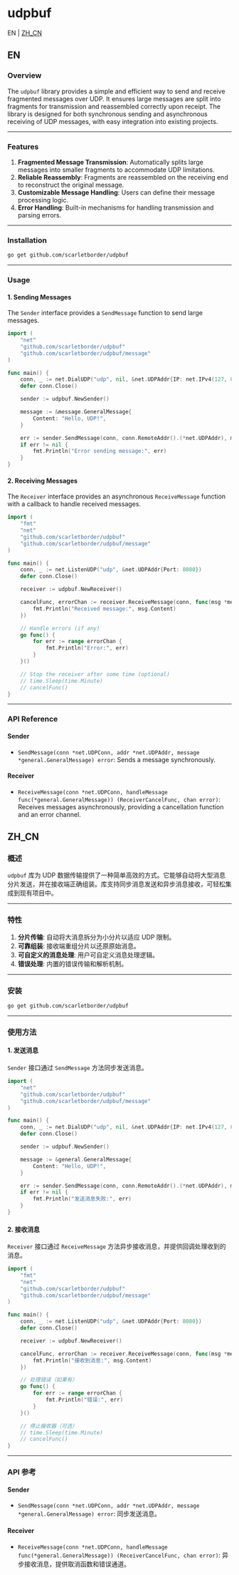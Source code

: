 # udpbuf

EN | [ZH_CN](#zh_cn)

## EN

### Overview

The `udpbuf` library provides a simple and efficient way to send and receive fragmented messages over UDP. It ensures large messages are split into fragments for transmission and reassembled correctly upon receipt. The library is designed for both synchronous sending and asynchronous receiving of UDP messages, with easy integration into existing projects.

---

### Features

1. **Fragmented Message Transmission**: Automatically splits large messages into smaller fragments to accommodate UDP limitations.
2. **Reliable Reassembly**: Fragments are reassembled on the receiving end to reconstruct the original message.
3. **Customizable Message Handling**: Users can define their message processing logic.
4. **Error Handling**: Built-in mechanisms for handling transmission and parsing errors.

---

### Installation

```bash
go get github.com/scarletborder/udpbuf
```

---

### Usage

#### 1. Sending Messages
The `Sender` interface provides a `SendMessage` function to send large messages.

```go
import (
    "net"
    "github.com/scarletborder/udpbuf"
    "github.com/scarletborder/udpbuf/message"
)

func main() {
    conn, _ := net.DialUDP("udp", nil, &net.UDPAddr{IP: net.IPv4(127, 0, 0, 1), Port: 8080})
    defer conn.Close()

    sender := udpbuf.NewSender()

    message := &message.GeneralMessage{
        Content: "Hello, UDP!",
    }

    err := sender.SendMessage(conn, conn.RemoteAddr().(*net.UDPAddr), message)
    if err != nil {
        fmt.Println("Error sending message:", err)
    }
}
```

#### 2. Receiving Messages
The `Receiver` interface provides an asynchronous `ReceiveMessage` function with a callback to handle received messages.

```go
import (
    "fmt"
    "net"
    "github.com/scarletborder/udpbuf"
    "github.com/scarletborder/udpbuf/message"
)

func main() {
    conn, _ := net.ListenUDP("udp", &net.UDPAddr{Port: 8080})
    defer conn.Close()

    receiver := udpbuf.NewReceiver()

    cancelFunc, errorChan := receiver.ReceiveMessage(conn, func(msg *message.GeneralMessage) {
        fmt.Println("Received message:", msg.Content)
    })

    // Handle errors (if any)
    go func() {
        for err := range errorChan {
            fmt.Println("Error:", err)
        }
    }()

    // Stop the receiver after some time (optional)
    // time.Sleep(time.Minute)
    // cancelFunc()
}
```

---

### API Reference

#### **Sender**
- `SendMessage(conn *net.UDPConn, addr *net.UDPAddr, message *general.GeneralMessage) error`: Sends a message synchronously.

#### **Receiver**
- `ReceiveMessage(conn *net.UDPConn, handleMessage func(*general.GeneralMessage)) (ReceiverCancelFunc, chan error)`: Receives messages asynchronously, providing a cancellation function and an error channel.


## ZH_CN

### 概述

`udpbuf` 库为 UDP 数据传输提供了一种简单高效的方式。它能够自动将大型消息分片发送，并在接收端正确组装。库支持同步消息发送和异步消息接收，可轻松集成到现有项目中。

---

### 特性

1. **分片传输**: 自动将大消息拆分为小分片以适应 UDP 限制。
2. **可靠组装**: 接收端重组分片以还原原始消息。
3. **可自定义的消息处理**: 用户可自定义消息处理逻辑。
4. **错误处理**: 内置的错误传输和解析机制。

---

### 安装

```bash
go get github.com/scarletborder/udpbuf
```

---

### 使用方法

#### 1. 发送消息
`Sender` 接口通过 `SendMessage` 方法同步发送消息。

```go
import (
    "net"
    "github.com/scarletborder/udpbuf"
    "github.com/scarletborder/udpbuf/message"
)

func main() {
    conn, _ := net.DialUDP("udp", nil, &net.UDPAddr{IP: net.IPv4(127, 0, 0, 1), Port: 8080})
    defer conn.Close()

    sender := udpbuf.NewSender()

    message := &general.GeneralMessage{
        Content: "Hello, UDP!",
    }

    err := sender.SendMessage(conn, conn.RemoteAddr().(*net.UDPAddr), message)
    if err != nil {
        fmt.Println("发送消息失败:", err)
    }
}
```

#### 2. 接收消息
`Receiver` 接口通过 `ReceiveMessage` 方法异步接收消息，并提供回调处理收到的消息。

```go
import (
    "fmt"
    "net"
    "github.com/scarletborder/udpbuf"
    "github.com/scarletborder/udpbuf/message"
)

func main() {
    conn, _ := net.ListenUDP("udp", &net.UDPAddr{Port: 8080})
    defer conn.Close()

    receiver := udpbuf.NewReceiver()

    cancelFunc, errorChan := receiver.ReceiveMessage(conn, func(msg *message.GeneralMessage) {
        fmt.Println("接收到消息:", msg.Content)
    })

    // 处理错误（如果有）
    go func() {
        for err := range errorChan {
            fmt.Println("错误:", err)
        }
    }()

    // 停止接收器（可选）
    // time.Sleep(time.Minute)
    // cancelFunc()
}
```

---

### API 参考

#### **Sender**
- `SendMessage(conn *net.UDPConn, addr *net.UDPAddr, message *general.GeneralMessage) error`: 同步发送消息。

#### **Receiver**
- `ReceiveMessage(conn *net.UDPConn, handleMessage func(*general.GeneralMessage)) (ReceiverCancelFunc, chan error)`: 异步接收消息，提供取消函数和错误通道。
